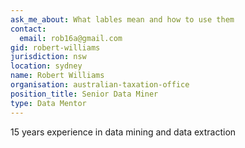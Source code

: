 ```yaml
---
ask_me_about: What lables mean and how to use them
contact:
  email: rob16a@gmail.com
gid: robert-williams
jurisdiction: nsw
location: sydney
name: Robert Williams
organisation: australian-taxation-office
position_title: Senior Data Miner
type: Data Mentor
---
```


15 years experience in data mining and data extraction